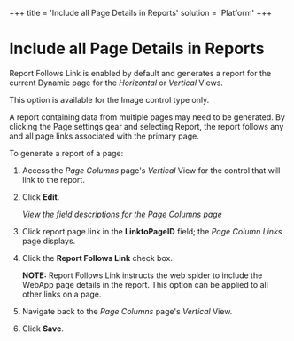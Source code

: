 +++
title = 'Include all Page Details in Reports'
solution = 'Platform'
+++

# Include all Page Details in Reports

Report Follows Link is enabled by default and generates a report for the
current Dynamic page for the *Horizontal* or *Vertical* Views.

This option is available for the Image control type only.

A report containing data from multiple pages may need to be generated.
By clicking the Page settings gear and selecting Report, the report
follows any and all page links associated with the primary page.

To generate a report of a page:

1.  <span id="Column Properties Navigation" class="popUpLink">Access the
    *Page Columns* page</span>'s *Vertical* View for the control that
    will link to the report.

2.  Click **Edit**.
    
    *[View the field descriptions for the Page Columns
    page](../Sys_Admin/Page_Desc/Page_Columns_H.htm)*

3.  Click report page link in the **LinktoPageID** field; the *Page
    Column Links* page displays.

4.  Click the **Report Follows Link** check box.
    
    **NOTE:** Report Follows Link instructs the web spider to include
    the WebApp page details in the report. This option can be applied to
    all other links on a page.

5.  Navigate back to the *Page Columns* page's *Vertical* View.

6.  Click **Save**.
